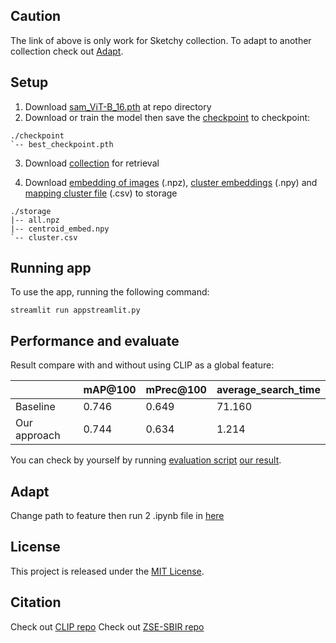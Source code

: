 ## Caution
The link of above is only work for Sketchy collection. To adapt to another collection check out [Adapt](#adapt).

## Setup

1. Download [sam_ViT-B_16.pth](https://drive.google.com/file/d/1bznKsXDM5-xaUR9suCBBc7J33lIa70zJ/view?usp=sharing) at repo directory
2. Download or train the model then save the [checkpoint](https://drive.google.com/file/d/1-Ay27ghuWI3KDf7cUIV5n9RsURT6ZMGk/view?usp=sharing) to checkpoint:
```
./checkpoint
`-- best_checkpoint.pth 
```
3. Download [collection](https://drive.google.com/file/d/11GAr0jrtowTnR3otyQbNMSLPeHyvecdP/view?usp=sharing) for retrieval


4. Download [embedding of images](https://drive.google.com/file/d/1PjagAtRx2FO8l95ulCVU8WI4AdjxN2eK/view?usp=sharing) (.npz), [cluster embeddings](https://drive.google.com/file/d/1Q0RHXQ8Z0jLOHE1qmaP8CIUxCjcaKTtK/view?usp=sharing) (.npy) and [mapping cluster file](https://drive.google.com/file/d/1-Ay27ghuWI3KDf7cUIV5n9RsURT6ZMGk/view?usp=sharing) (.csv) to storage 
```
./storage
|-- all.npz
|-- centroid_embed.npy
`-- cluster.csv
```

## Running app

To use the app, running the following command:
```
streamlit run appstreamlit.py
```

## Performance and evaluate

Result compare with and without using CLIP as a global feature:

|  | mAP@100 | mPrec@100 | average_search_time |
| ---- | ---- | ---- | ---- |
| Baseline | 0.746 | 0.649 | 71.160 |
| Our approach | 0.744 | 0.634 | 1.214 |

You can check by yourself by running [evaluation script](./evaluation.py) [our result](./res/eval.csv).

## Adapt

Change path to feature then run 2 .ipynb file in [here](./adapt/)

## License
This project is released under the [MIT License](./LICENSE).

## Citation
Check out [CLIP repo](https://github.com/openai/CLIP)
Check out [ZSE-SBIR repo](https://github.com/buptLinfy/ZSE-SBIR)
